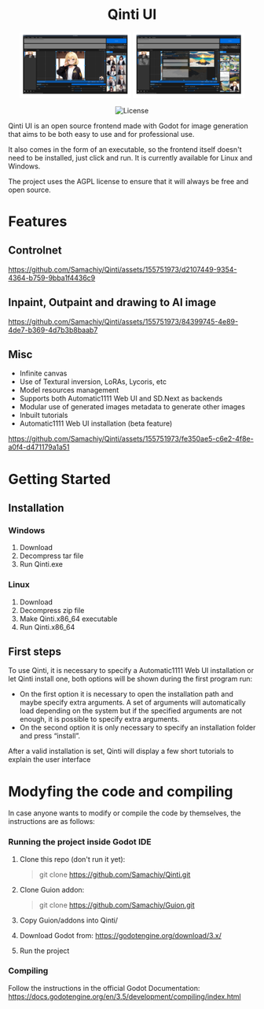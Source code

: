<div align="center">

# Qinti UI

<p align="center">
  <img alt="Main Interface" src="./assets/github/main_interface_high_mid_size.png" width="45%">
  <img alt="LoRA configuration" src="./assets/github/lora_interface_high_mid_size.png" width="45%">
</p>

![License](https://img.shields.io/github/license/samachiy/qinti?svg=true)

</div>

Qinti UI is an open source frontend made with Godot for image generation that aims to be both easy to use and for professional use.

It also comes in the form of an executable, so the frontend itself doesn't need to be installed, just click and run. It is currently available for Linux and Windows.

The project uses the AGPL license to ensure that it will always be free and open source.

# Features

## Controlnet


https://github.com/Samachiy/Qinti/assets/155751973/d2107449-9354-4364-b759-9bba1f4436c9



## Inpaint, Outpaint and drawing to AI image


https://github.com/Samachiy/Qinti/assets/155751973/84399745-4e89-4de7-b369-4d7b3b8baab7



## Misc
- Infinite canvas
- Use of Textural inversion, LoRAs, Lycoris, etc
- Model resources management
- Supports both Automatic1111 Web UI and SD.Next as backends
- Modular use of generated images metadata to generate other images
- Inbuilt tutorials
- Automatic1111 Web UI installation (beta feature)


https://github.com/Samachiy/Qinti/assets/155751973/fe350ae5-c6e2-4f8e-a0f4-d471179a1a51



# Getting Started

## Installation

### Windows

1. Download
2. Decompress tar file
3. Run Qinti.exe

### Linux

1. Download
2. Decompress zip file
3. Make Qinti.x86_64 executable
4. Run Qinti.x86_64

## First steps

To use Qinti, it is necessary to specify a Automatic1111 Web UI installation or let Qinti install one, both options will be shown during the first program run:
- On the first option it is necessary to open the installation path and maybe specify extra arguments. A set of arguments will automatically load depending on the system but if the specified arguments are not enough, it is possible to specify extra arguments.
- On the second option it is only necessary to specify an installation folder and press “install”.

After a valid installation is set, Qinti will display a few short tutorials to explain the user interface

# Modyfing the code and compiling 

In case anyone wants to modify or compile the code by themselves, the instructions are as follows:

### Running the project inside Godot IDE

1. Clone this repo (don't run it yet):
   > git clone https://github.com/Samachiy/Qinti.git
   
2. Clone Guion addon:
   > git clone https://github.com/Samachiy/Guion.git
   
3. Copy Guion/addons into Qinti/
4. Download Godot from: https://godotengine.org/download/3.x/
5. Run the project

### Compiling

Follow the instructions in the official Godot Documentation: https://docs.godotengine.org/en/3.5/development/compiling/index.html
